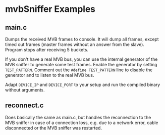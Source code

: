 # mvbSniffer Examples

## main.c

Dumps the received MVB frames to console. It will dump all frames, except timed out frames (master frames without an answer from the slave).
Program stops after receiving 5 buckets.

If you don't have a real MVB bus, you can use the internal generator of the MVB sniffer to generate some test frames. Enable the generator by setting `TEST_PATTERN`. Comment out the `#define TEST_PATTERN` line to disable the generator and to listen to the real MVB bus.

Adapt `DEVICE_IP` and `DEVICE_PORT` to your setup and run the compiled binary without arguments.

## reconnect.c

Does basically the same as main.c, but handles the reconnection to the MVB sniffer in case of a connection loss, e.g. due to a network error, cable disconnected or the MVB sniffer was restarted.
